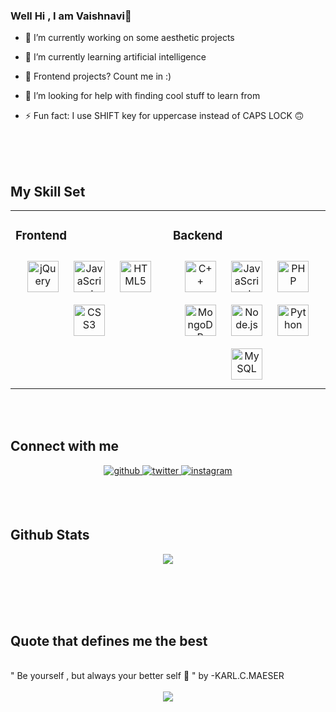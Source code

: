 ### Well Hi , I am Vaishnavi👋



- 🔭 I’m currently working on  some aesthetic projects

- 🌱 I’m currently learning artificial intelligence
 
- 👯 Frontend projects? Count me in :)

- 🤔 I’m looking for help with finding cool stuff to learn from

- ⚡ Fun fact: I use SHIFT key for uppercase instead of CAPS LOCK 🙃




<br/>
  <br/>
  <br/>

## My Skill Set  
<table><tr><td valign="top" width="33%">



### Frontend  
<div align="center">  
<img style="margin: 10px" src="https://profilinator.rishav.dev/skills-assets/jquery.png" alt="jQuery" height="50" />  
<img style="margin: 10px" src="https://profilinator.rishav.dev/skills-assets/javascript-original.svg" alt="JavaScript" height="50" />  
<img style="margin: 10px" src="https://profilinator.rishav.dev/skills-assets/html5-original-wordmark.svg" alt="HTML5" height="50" />  
<img style="margin: 10px" src="https://profilinator.rishav.dev/skills-assets/css3-original-wordmark.svg" alt="CSS3" height="50" />  
</div>

</td><td valign="top" width="33%">



### Backend  
<div align="center">  
<img style="margin: 10px" src="https://profilinator.rishav.dev/skills-assets/cplusplus-original.svg" alt="C++" height="50" />  
<img style="margin: 10px" src="https://profilinator.rishav.dev/skills-assets/javascript-original.svg" alt="JavaScript" height="50" />  
<img style="margin: 10px" src="https://profilinator.rishav.dev/skills-assets/php-original.svg" alt="PHP" height="50" />  
<img style="margin: 10px" src="https://profilinator.rishav.dev/skills-assets/mongodb-original-wordmark.svg" alt="MongoDB" height="50" />  
<img style="margin: 10px" src="https://profilinator.rishav.dev/skills-assets/nodejs-original-wordmark.svg" alt="Node.js" height="50" />  
<img style="margin: 10px" src="https://profilinator.rishav.dev/skills-assets/python-original.svg" alt="Python" height="50" />  
<img style="margin: 10px" src="https://profilinator.rishav.dev/skills-assets/mysql-original-wordmark.svg" alt="MySQL" height="50" />  
</div>

</table>  

<br/>  <br/>



## Connect with me  
<div align="center">
<a href="https://github.com/VaishnaviMudaliar" target="_blank">
<img src=https://img.shields.io/badge/github-%2324292e.svg?&style=for-the-badge&logo=github&logoColor=white alt=github style="margin-bottom: 5px;" />
</a>
<a href="https://twitter.com/VaishnaviMudal1" target="_blank">
<img src=https://img.shields.io/badge/twitter-%2300acee.svg?&style=for-the-badge&logo=twitter&logoColor=white alt=twitter style="margin-bottom: 5px;" />
</a>
<a href="https://instagram.com/vaishnavi_mudaliar_13" target="_blank">
<img src=https://img.shields.io/badge/instagram-%23000000.svg?&style=for-the-badge&logo=instagram&logoColor=white alt=instagram style="margin-bottom: 5px;" />
</a>  
</div>  
  

<br/>  <br/>

## Github Stats  
<div align="center"><img src="https://github-readme-stats.vercel.app/api?username=VaishnaviMudaliar&show_icons=true&count_private=true&hide_border=true" align="center" /></div>  

<br/>  

<br/>











<br/><br/>
## Quote that defines me the best  
<br/>
                     " Be yourself , but always your better self 🙂 "   by
                                                             -KARL.C.MAESER
<br/>
<br/>

<div align="center">
<img src="https://komarev.com/ghpvc/?username=VaishnaviMudaliar&&style=flat-square" align="center" />
</div>  

  

